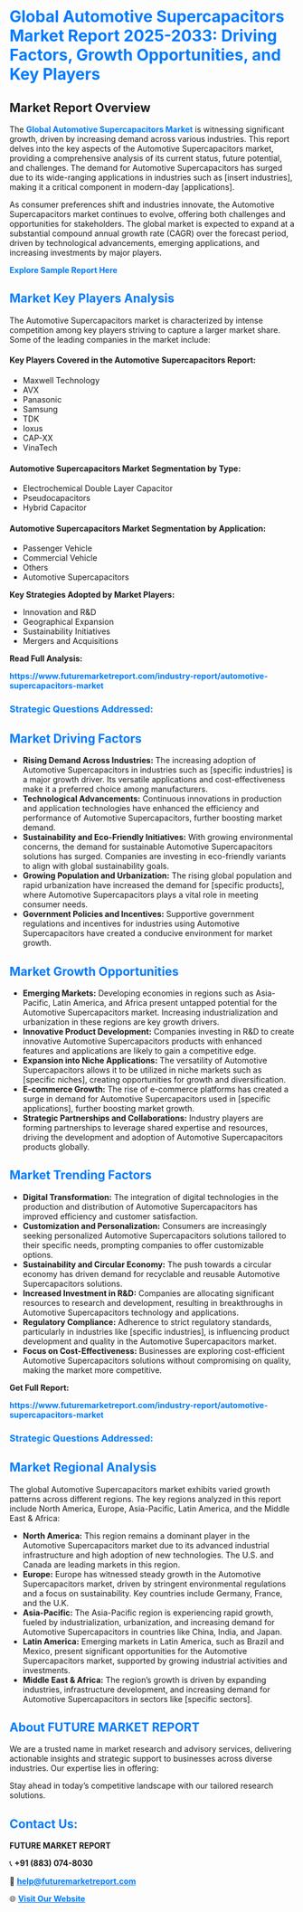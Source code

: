 <h1 style="color: #007BFF;">Global Automotive Supercapacitors Market Report 2025-2033: Driving Factors, Growth Opportunities, and Key Players</h1>

<section id="overview">
<h2>Market Report Overview</h2>
<p>The <a href="https://www.futuremarketreport.com/industry-report/automotive-supercapacitors-market" style="color: #007BFF; text-decoration: none;"><strong>Global Automotive Supercapacitors Market</strong></a> is witnessing significant growth, driven by increasing demand across various industries. This report delves into the key aspects of the Automotive Supercapacitors market, providing a comprehensive analysis of its current status, future potential, and challenges. The demand for Automotive Supercapacitors has surged due to its wide-ranging applications in industries such as [insert industries], making it a critical component in modern-day [applications].</p>
<p>As consumer preferences shift and industries innovate, the Automotive Supercapacitors market continues to evolve, offering both challenges and opportunities for stakeholders. The global market is expected to expand at a substantial compound annual growth rate (CAGR) over the forecast period, driven by technological advancements, emerging applications, and increasing investments by major players.</p>
</section>

<section id="overview">
<p><a href="https://www.futuremarketreport.com/request-sample/reportId=120339" style="color: #007BFF; text-decoration: none;"><strong>Explore Sample Report Here</strong></a></p>
</section>

<section id="key-players">
<h2 style="color: #007BFF;">Market Key Players Analysis</h2>
<p>The Automotive Supercapacitors market is characterized by intense competition among key players striving to capture a larger market share. Some of the leading companies in the market include:</p>
<h4>Key Players Covered in the Automotive Supercapacitors Report:</h4>
<ul><li>Maxwell Technology</li><li>AVX</li><li>Panasonic</li><li>Samsung</li><li>TDK</li><li>Ioxus</li><li>CAP-XX</li><li>VinaTech</li></ul>
<h4>Automotive Supercapacitors Market Segmentation by Type:</h4>
<ul><li>Electrochemical Double Layer Capacitor</li><li>Pseudocapacitors</li><li>Hybrid Capacitor</li></ul>

<h4>Automotive Supercapacitors Market Segmentation by Application:</h4>
<ul><li>Passenger Vehicle</li><li>Commercial Vehicle</li><li>Others</li><li>Automotive Supercapacitors</li></ul>
<p><strong>Key Strategies Adopted by Market Players:</strong></p>
<ul>
<li>Innovation and R&D</li>
<li>Geographical Expansion</li>
<li>Sustainability Initiatives</li>
<li>Mergers and Acquisitions</li>
</ul>
</section>

<section>
<p><strong>Read Full Analysis: </strong></p><a href="https://www.futuremarketreport.com/industry-report/automotive-supercapacitors-market" style="color: #007BFF; text-decoration: none;"><strong>https://www.futuremarketreport.com/industry-report/automotive-supercapacitors-market</strong></a>
<h3 style="color: #007BFF;">Strategic Questions Addressed:</h3>
</section>

<section id="driving-factors">
<h2 style="color: #007BFF;">Market Driving Factors</h2>
<ul>
<li><strong>Rising Demand Across Industries:</strong> The increasing adoption of Automotive Supercapacitors in industries such as [specific industries] is a major growth driver. Its versatile applications and cost-effectiveness make it a preferred choice among manufacturers.</li>
<li><strong>Technological Advancements:</strong> Continuous innovations in production and application technologies have enhanced the efficiency and performance of Automotive Supercapacitors, further boosting market demand.</li>
<li><strong>Sustainability and Eco-Friendly Initiatives:</strong> With growing environmental concerns, the demand for sustainable Automotive Supercapacitors solutions has surged. Companies are investing in eco-friendly variants to align with global sustainability goals.</li>
<li><strong>Growing Population and Urbanization:</strong> The rising global population and rapid urbanization have increased the demand for [specific products], where Automotive Supercapacitors plays a vital role in meeting consumer needs.</li>
<li><strong>Government Policies and Incentives:</strong> Supportive government regulations and incentives for industries using Automotive Supercapacitors have created a conducive environment for market growth.</li>
</ul>
</section>

<section id="growth-opportunities">
<h2 style="color: #007BFF;">Market Growth Opportunities</h2>
<ul>
<li><strong>Emerging Markets:</strong> Developing economies in regions such as Asia-Pacific, Latin America, and Africa present untapped potential for the Automotive Supercapacitors market. Increasing industrialization and urbanization in these regions are key growth drivers.</li>
<li><strong>Innovative Product Development:</strong> Companies investing in R&D to create innovative Automotive Supercapacitors products with enhanced features and applications are likely to gain a competitive edge.</li>
<li><strong>Expansion into Niche Applications:</strong> The versatility of Automotive Supercapacitors allows it to be utilized in niche markets such as [specific niches], creating opportunities for growth and diversification.</li>
<li><strong>E-commerce Growth:</strong> The rise of e-commerce platforms has created a surge in demand for Automotive Supercapacitors used in [specific applications], further boosting market growth.</li>
<li><strong>Strategic Partnerships and Collaborations:</strong> Industry players are forming partnerships to leverage shared expertise and resources, driving the development and adoption of Automotive Supercapacitors products globally.</li>
</ul>
</section>

<section id="trending-factors">
<h2 style="color: #007BFF;">Market Trending Factors</h2>
<ul>
<li><strong>Digital Transformation:</strong> The integration of digital technologies in the production and distribution of Automotive Supercapacitors has improved efficiency and customer satisfaction.</li>
<li><strong>Customization and Personalization:</strong> Consumers are increasingly seeking personalized Automotive Supercapacitors solutions tailored to their specific needs, prompting companies to offer customizable options.</li>
<li><strong>Sustainability and Circular Economy:</strong> The push towards a circular economy has driven demand for recyclable and reusable Automotive Supercapacitors solutions.</li>
<li><strong>Increased Investment in R&D:</strong> Companies are allocating significant resources to research and development, resulting in breakthroughs in Automotive Supercapacitors technology and applications.</li>
<li><strong>Regulatory Compliance:</strong> Adherence to strict regulatory standards, particularly in industries like [specific industries], is influencing product development and quality in the Automotive Supercapacitors market.</li>
<li><strong>Focus on Cost-Effectiveness:</strong> Businesses are exploring cost-efficient Automotive Supercapacitors solutions without compromising on quality, making the market more competitive.</li>
</ul>
</section>

<section>
<p><strong>Get Full Report: </strong></p><a href="https://www.futuremarketreport.com/industry-report/automotive-supercapacitors-market" style="color: #007BFF; text-decoration: none;"><strong>https://www.futuremarketreport.com/industry-report/automotive-supercapacitors-market</strong></a>
<h3 style="color: #007BFF;">Strategic Questions Addressed:</h3>
</section>


<section id="regional-analysis">
<h2 style="color: #007BFF;">Market Regional Analysis</h2>
<p>The global Automotive Supercapacitors market exhibits varied growth patterns across different regions. The key regions analyzed in this report include North America, Europe, Asia-Pacific, Latin America, and the Middle East & Africa:</p>
<ul>
<li><strong>North America:</strong> This region remains a dominant player in the Automotive Supercapacitors market due to its advanced industrial infrastructure and high adoption of new technologies. The U.S. and Canada are leading markets in this region.</li>
<li><strong>Europe:</strong> Europe has witnessed steady growth in the Automotive Supercapacitors market, driven by stringent environmental regulations and a focus on sustainability. Key countries include Germany, France, and the U.K.</li>
<li><strong>Asia-Pacific:</strong> The Asia-Pacific region is experiencing rapid growth, fueled by industrialization, urbanization, and increasing demand for Automotive Supercapacitors in countries like China, India, and Japan.</li>
<li><strong>Latin America:</strong> Emerging markets in Latin America, such as Brazil and Mexico, present significant opportunities for the Automotive Supercapacitors market, supported by growing industrial activities and investments.</li>
<li><strong>Middle East & Africa:</strong> The region’s growth is driven by expanding industries, infrastructure development, and increasing demand for Automotive Supercapacitors in sectors like [specific sectors].</li>
</ul>
</section>

<footer>
<h2 style="color: #007BFF;">About FUTURE MARKET REPORT</h2>
<p>We are a trusted name in market research and advisory services, delivering actionable insights and strategic support to businesses across diverse industries. Our expertise lies in offering:</p>

<p>Stay ahead in today’s competitive landscape with our tailored research solutions.</p>

<h2 style="color: #007BFF;">Contact Us:</h2>
<p><strong>FUTURE MARKET REPORT</strong></p>
<p>📞 <strong>+91 (883) 074-8030</strong></p>
<p>📧 <strong><a href="mailto:help@futuremarketreport.com" style="color: #007BFF;">help@futuremarketreport.com</a></strong></p>
<p>🌐 <strong><a href="https://www.futuremarketreport.com/" style="color: #007BFF;">Visit Our Website</a></strong></p>
</footer>